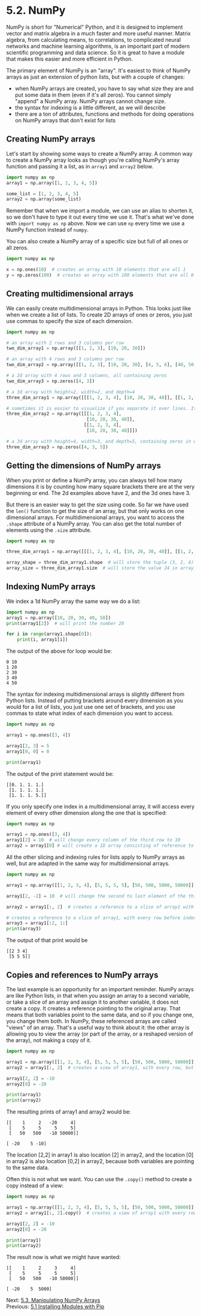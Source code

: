 # 5.2. NumPy

NumPy is short for "Numerical" Python, and it is designed to implement vector and matrix algebra in a much faster and
more useful manner. Matrix algebra, from calculating means, to correlations, to complicated neural networks and machine
learning algorithms, is an important part of modern scientific programming and data science. So it is great to have a
module that makes this easier and more efficient in Python.

The primary element of NumPy is an "array". It's easiest to think of NumPy arrays as just an extension of python lists,
but with a couple of changes:

- when NumPy arrays are created, you have to say what size they are and put some data in them (even if it's all zeros).
  You cannot simply "append" a NumPy array. NumPy arrays cannot change size.
- the syntax for indexing is a little different, as we will describe
- there are a ton of attributes, functions and methods for doing operations on NumPy arrays that don't exist for lists

## Creating NumPy arrays

Let's start by showing some ways to create a NumPy array. A common way to create a NumPy array looks as though you're
calling NumPy's array function and passing it a list, as in `array1` and `array2` below.

```python
import numpy as np
array1 = np.array([1, 2, 3, 4, 5])

some_list = [1, 2, 3, 4, 5]
array2 = np.array(some_list)
```

Remember that when we import a module, we can use an alias to shorten it, so we don't have to type it out every time we
use it. That's what we've done with `import numpy as np` above. Now we can use `np` every time we use a NumPy function
instead of `numpy`.

You can also create a NumPy array of a specific size but full of all ones or all zeros.

```python
import numpy as np

x = np.ones(10)  # creates an array with 10 elements that are all 1
y = np.zeros(100)  # creates an array with 100 elements that are all 0
```

## Creating multidimensional arrays

We can easily create multidimensional arrays in Python. This looks just like when we create a list of lists. To create
2D arrays of ones or zeros, you just use commas to specify the size of each dimension.

```python
import numpy as np

# an array with 2 rows and 3 columns per row
two_dim_array1 = np.array([[1, 2, 3], [10, 20, 30]])

# an array with 4 rows and 3 columns per row
two_dim_array2 = np.array([[1, 2, 3], [10, 20, 30], [4, 5, 6], [40, 50, 60]])

# a 2d array with 4 rows and 3 columns, all containing zeros
two_dim_array3 = np.zeros([4, 3])

# a 3d array with height=2, width=2, and depth=4
three_dim_array1 = np.array([[[1, 2, 3, 4], [10, 20, 30, 40]], [[1, 2, 3, 4], [10, 20, 30, 40]]])

# sometimes it is easier to visualize if you separate it over lines. It is legal to do so if you hit return after commas
three_dim_array2 = np.array([[[1, 2, 3, 4],
                              [10, 20, 30, 40]],
                             [[1, 2, 3, 4],
                              [10, 20, 30, 40]]])

# a 3d array with height=4, width=3, and depth=5, containing zeros in every cell
three_dim_array3 = np.zeros([4, 3, 5])
```

## Getting the dimensions of NumPy arrays

When you print or define a NumPy array, you can always tell how many dimensions it is by counting how many square
brackets there are at the very beginning or end. The 2d examples above have 2, and the 3d ones have 3.

But there is an easier way to get the size using code. So far we have used the `len()` function to get the size of an
array, but that only works on one dimensional arrays. For multidimensional arrays, you want to access the `.shape`
attribute of a NumPy array. You can also get the total number of elements using the `.size` attribute.

```python
import numpy as np

three_dim_array1 = np.array([[[1, 2, 3, 4], [10, 20, 30, 40]], [[1, 2, 3, 4], [10, 20, 30, 40]]])

array_shape = three_dim_array1.shape  # will store the tuple (3, 2, 4) in array_shape
array_size = three_dim_array1.size  # will store the value 24 in array_size, the total number of cells in the array
```

## Indexing NumPy arrays

We index a 1d NumPy array the same way we do a list:

```python
import numpy as np
array1 = np.array([10, 20, 30, 40, 50])
print(array1[2])  # will print the number 20

for i in range(array1.shape[0]):
    print(i, array1[i])
```

The output of the above for loop would be:

```text
0 10
1 20
2 30
3 40
4 50
```

The syntax for indexing multidimensional arrays is slightly different from Python lists. Instead of putting brackets
around every dimension as you would for a list of lists, you just use one set of brackets, and you use commas to state
what index of each dimension you want to access.

```python
import numpy as np

array1 = np.ones([3, 4])

array1[2, 3] = 5
array1[0, 0] = 0

print(array1)
```

The output of the print statement would be:

```text
[[0. 1. 1. 1.]
 [1. 1. 1. 1.]
 [1. 1. 1. 5.]]
```

If you only specify one index in a multidimensional array, it will access every element of every other dimension along
the one that is specified:

```python
import numpy as np

array1 = np.ones([3, 4])
array1[2] = 10  # will change every column of the third row to 10
array2 = array1[0] # will create a 1D array consisting of reference to every column of the first row of array1
```

All the other slicing and indexing rules for lists apply to NumPy arrays as well, but are adapted in the same way for
multidimensional arrays.

```python
import numpy as np

array1 = np.array([[1, 2, 3, 4], [5, 5, 5, 5], [50, 500, 5000, 50000]])

array1[2, -2] = 10  # will change the second to last element of the third row to 10

array2 = array1[:, 2]  # creates a reference to a slice of array1 with every row of column index 3

# creates a reference to a slice of array1, with every row before index 2, and every column before index 1
array3 = array1[:2, 1:]
print(array3)
```

The output of that print would be

```text
[[2 3 4]
 [5 5 5]]
```

## Copies and references to NumPy arrays

The last example is an opportunity for an important reminder. NumPy arrays are like Python lists, in that when you
assign an array to a second variable, or take a slice of an array and assign it to another variable, it does not create
a copy. It creates a reference pointing to the original array. That means that both variables point to the same data,
and so if you change one, you change them both. In NumPy, these referenced arrays are called "views" of an array. That's
a useful way to think about it: the other array is allowing you to view the array (or part of the array, or a reshaped
version of the array), not making a copy of it.

```python
import numpy as np

array1 = np.array([[1, 2, 3, 4], [5, 5, 5, 5], [50, 500, 5000, 50000]])
array2 = array1[:, 2]  # creates a view of array1, with every row, but only of column index 3

array1[2, 2] = -10
array2[0] = -20

print(array1)
print(array2)
```

The resulting prints of array1 and array2 would be:

```text
[[    1     2   -20     4]
 [    5     5     5     5]
 [   50   500   -10 50000]]

[ -20    5 -10]
```

The location [2,2] in array1 is also location [2] in array2, and the location [0] in array2 is also location [0,2] in
array2, because both variables are pointing to the same data.

Often this is not what we want. You can use the `.copy()` method to create a copy instead of a view:

```python
import numpy as np

array1 = np.array([[1, 2, 3, 4], [5, 5, 5, 5], [50, 500, 5000, 50000]])
array2 = array1[:, 2].copy()  # creates a view of array1 with every row of column index 3

array1[2, 2] = -10
array2[0] = -20

print(array1)
print(array2)
```

The result now is what we might have wanted:

```text
[[    1     2     3     4]
 [    5     5     5     5]
 [   50   500   -10 50000]]

[ -20    5  5000]
```

Next: [5.3. Manipulating NumPy Arrays](5.3.%20Manipulating%20Numpy%20Arrays.md)<br>
Previous: [5.1 Installing Modules with Pip](5.1.%20Installing%20Modules%20with%20pip.md)
